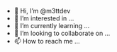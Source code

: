 - 👋 Hi, I’m @m3ttdev
- 👀 I’m interested in ...
- 🌱 I’m currently learning ...
- 💞️ I’m looking to collaborate on ...
- 📫 How to reach me ...

<!---
m3ttdev/m3ttdev is a ✨ special ✨ repository because its `README.md` (this file) appears on your GitHub profile.
You can click the Preview link to take a look at your changes.
--->
